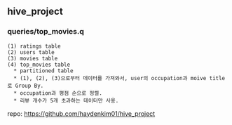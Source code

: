 ## hive_project
### queries/top_movies.q
    (1) ratings table
    (2) users table
    (3) movies table
    (4) top_movies table
      * partitioned table
      * (1), (2), (3)으로부터 데이터를 가져와서, user의 occupation과 moive title로 Group By.
      * occupation과 평점 순으로 정렬.
      * 리뷰 개수가 5개 초과하는 데이터만 사용.

repo: <https://github.com/haydenkim01/hive_project>
